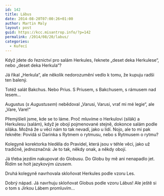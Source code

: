 ```yaml
---
id: 142
title: Lábus
date: 2014-08-20T07:00:26+01:00
author: Martin Maly
layout: post
guid: https://kcc.misantrop.info/?p=142
permalink: /2014/08/20/labus/
categories:
  - Kuřecí
---
```

Když jdete do řeznictví pro salám Herkules, řeknete &#8222;deset deka Herkulese&#8220;, nebo &#8222;deset deka Herkula&#8220;?

Já říkal &#8222;Herkula&#8220;, ale několik nedorozumění vedlo k tomu, že kupuju radši ten balený.

Totéž salát Bakchus. Nebo Prius. S Priusem, s Bakchusem, s rámusem nad lesem&#8230;

Augustus (_s Augustusem_) nebědoval &#8222;Varusi, Varusi, vrať mi mé legie&#8220;, ale &#8222;Vare, Vare!&#8220;

Přemýšleli jsme, kde se to láme. Proč mluvíme o Herkulovi (silák) a Herkulesu (salám), když je obojí pojmenované stejně, dokonce salám podle siláka. Možná že u věcí nám to tak nevadí, jako u lidí. Nojo, ale to mi pak řekněte: Povídá si Darinka s Rytmem o rytmusu, nebo s Rytmusem o rytmu?

Kolegyně korektorka hleděla do Pravidel, která jsou v téhle věci, jako už tradičně, jednoznačná: Je to tak, někdy onak, a někdy obojí.

Já třeba jezdím nakupovat do Globusu. Do Globu by mě ani nenapadlo jet. Řídím se holt jazykovým _úzusem_.

Druhá kolegyně navrhovala skloňovat Herkules podle vzoru Les.

Dobrý nápad. Já navrhuju skloňovat Globus podle vzoru Lábus! Ale ještě si o tom s Jirkou Lábem promluvím&#8230;